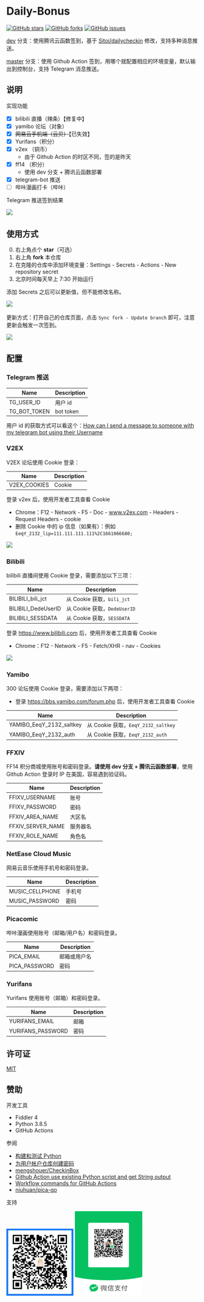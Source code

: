 # Daily-Bonus 

<p>
    <a href="https://github.com/jckling/Daily-Bonus/stargazers"><img src="https://img.shields.io/github/stars/jckling/Daily-Bonus" alt="GitHub stars"></a>
    <a href="https://github.com/jckling/Daily-Bonus/network/members"><img src="https://img.shields.io/github/forks/jckling/Daily-Bonus" alt="GitHub forks"></a>
    <a href="https://github.com/jckling/Daily-Bonus/issues"><img src="https://img.shields.io/github/issues/jckling/Daily-Bonus" alt="GitHub issues"></a>
</p>

[dev](https://github.com/jckling/Daily-Bonus/tree/dev) 分支：使用腾讯云函数签到，基于 [Sitoi/dailycheckin](https://github.com/Sitoi/dailycheckin) 修改，支持多种消息推送。

[master](https://github.com/jckling/Daily-Bonus/tree/master) 分支：使用 Github Action 签到，用哪个就配置相应的环境变量，默认输出到控制台，支持 Telegram 消息推送。


## 说明

实现功能
- [x] bilibili 直播（辣条）【修复中】
- [x] yamibo 论坛（对象）
- [x] ~~网易云手机端（云贝）~~【已失效】
- [x] Yurifans（积分）
- [x] v2ex （铜币）
    - 由于 Github Action 的时区不同，签的是昨天
- [x] ff14 （积分）
    - 使用 dev 分支 + 腾讯云函数部署
- [x] telegram-bot 推送
- [ ] 哔咔漫画打卡（哔咔）

Telegram 推送签到结果

![](screenshots/result.png)


## 使用方式

0. 右上角点个 **star**（可选）
1. 右上角 **fork** 本仓库
2. 在克隆的仓库中添加环境变量：Settings - Secrets - Actions - New repository secret
3. 北京时间每天早上 7:30 开始运行

添加 Secrets 之后可以更新值，但不能修改名称。

![](screenshots/settings.png)


更新方式：打开自己的仓库页面，点击 `Sync fork - Update branch` 即可，注意更新会触发一次签到。

![](screenshots/update.jpg)


## 配置
### Telegram 推送

| Name              | Description |
| ----------------- | ----------- |
| TG_USER_ID        | 用户 id      |
| TG_BOT_TOKEN      | bot token   |

用户 id 的获取方式可以看这个：[How can I send a message to someone with my telegram bot using their Username](https://stackoverflow.com/questions/41664810/how-can-i-send-a-message-to-someone-with-my-telegram-bot-using-their-username)

### V2EX

V2EX 论坛使用 Cookie 登录：

| Name         | Description |
| ------------ | ----------- |
| V2EX_COOKIES | Cookie      |

登录 v2ex 后，使用开发者工具查看 Cookie
- Chrome：F12 - Network - F5 - Doc - www.v2ex.com - Headers - Request Headers - cookie
- 删除 Cookie 中的 ip 信息（如果有）：例如 `EeqY_2132_lip=111.111.111.111%2C1661066680;`

![](screenshots/v2ex_cookie.png)

### Bilibili

bilibili 直播间使用 Cookie 登录，需要添加以下三项：

| Name                | Description                   |
|---------------------|-------------------------------|
| BILIBILI_bili_jct   | 从 Cookie 获取，`bili_jct`     |
| BILIBILI_DedeUserID | 从 Cookie 获取，`DedeUserID`   |
| BILIBILI_SESSDATA   | 从 Cookie 获取，`SESSDATA`     |

登录 https://www.bilibili.com 后，使用开发者工具查看 Cookie
- Chrome：F12 - Network - F5 - Fetch/XHR - nav - Cookies

![](screenshots/bilibili_cookies.png)

### Yamibo

300 论坛使用 Cookie 登录，需要添加以下两项：
- 登录 https://bbs.yamibo.com/forum.php 后，使用开发者工具查看 Cookie

| Name                            | Description                                 |
| ------------------------------- |---------------------------------------------|
| YAMIBO_EeqY_2132_saltkey        | 从 Cookie 获取，`EeqY_2132_saltkey`          |
| YAMIBO_EeqY_2132_auth           | 从 Cookie 获取，`EeqY_2132_auth`             |

### FFXIV

FF14 积分商城使用账号和密码登录。**请使用 dev 分支 + 腾讯云函数部署**，使用 Github Action 登录时 IP 在美国，容易遇到验证码。

| Name              | Description |
| ----------------- | ----------- |
| FFIXV_USERNAME    | 账号        |
| FFIXV_PASSWORD    | 密码        |
| FFXIV_AREA_NAME   | 大区名      |
| FFXIV_SERVER_NAME | 服务器名    |
| FFXIV_ROLE_NAME   | 角色名      |

### NetEase Cloud Music

网易云音乐使用手机号和密码登录。

| Name            | Description |
| --------------- | ----------- |
| MUSIC_CELLPHONE | 手机号      |
| MUSIC_PASSWORD  | 密码        |

### Picacomic

哔咔漫画使用账号（邮箱/用户名）和密码登录。

| Name          | Description  |
|---------------|--------------|
| PICA_EMAIL    | 邮箱或用户名  |
| PICA_PASSWORD | 密码         |

### Yurifans

Yurifans 使用账号（邮箱）和密码登录。

| Name              | Description  |
|-------------------|--------------|
| YURIFANS_EMAIL    | 邮箱         |
| YURIFANS_PASSWORD | 密码         |

## 许可证

[MIT](https://github.com/jckling/Daily-Bonus/blob/master/LICENSE)


## 赞助

开发工具
- Fiddler 4
- Python 3.8.5
- GitHub Actions

参阅
- [构建和测试 Python](https://docs.github.com/cn/actions/guides/building-and-testing-python)
- [为用户帐户仓库创建密码](https://docs.github.com/cn/actions/reference/encrypted-secrets#creating-encrypted-secrets-for-a-repository)
- [mengshouer/CheckinBox](https://github.com/mengshouer/CheckinBox)
- [Github Action use existing Python script and get String output](https://stackoverflow.com/questions/61656704/github-action-use-existing-python-script-and-get-string-output)
- [Workflow commands for GitHub Actions](https://docs.github.com/en/actions/learn-github-actions/workflow-commands-for-github-actions)
- [niuhuan/pica-go](https://github.com/niuhuan/pica-go)

支持
<p>
    <img src="https://raw.githubusercontent.com/jckling/jckling.github.io/master/img/jckling/alipay.jpg" width="35%"/>
    <img src="https://raw.githubusercontent.com/jckling/jckling.github.io/master/img/jckling/wechat.png" width="35%"/>
</p>
